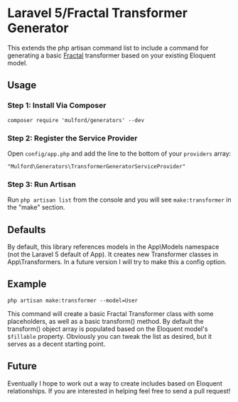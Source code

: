 # Laravel 5/Fractal Transformer Generator

This extends the php artisan command list to include a command for generating a basic [Fractal](http://fractal.thephpleague.com/ "PHP League: Fractal") transformer based on your existing Eloquent model.

## Usage

### Step 1: Install Via Composer

```
composer require 'mulford/generators' --dev
```

### Step 2: Register the Service Provider

Open `config/app.php` and add the line to the bottom of your `providers` array:

```
"Mulford\Generators\TransformerGeneratorServiceProvider"
```

### Step 3: Run Artisan

Run `php artisan list` from the console and you will see `make:transformer` in the "make" section.

## Defaults

By default, this library references models in the App\Models namespace (not the Laravel 5 default of App). It creates new Transformer classes in App\Transformers. In a future version I will try to make this a config option.

## Example

`php artisan make:transformer --model=User`

This command will create a basic Fractal Transformer class with some placeholders, as well as a basic transform() method. By default the transform() object array is populated based on the Eloquent model's `$fillable` property. Obviously you can tweak the list as desired, but it serves as a decent starting point.

## Future

Eventually I hope to work out a way to create includes based on Eloquent relationships. If you are interested in helping feel free to send a pull request!